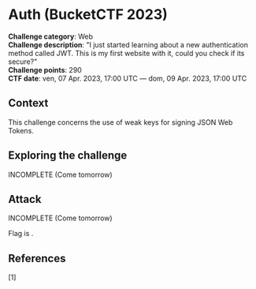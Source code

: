 # Auth (BucketCTF 2023)

**Challenge category**: Web<br>
**Challenge description**: "I just started learning about a new authentication method called JWT. This is my first website with it, could you check if its secure?"<br>
**Challenge points**: 290<br>
**CTF date**: ven, 07 Apr. 2023, 17:00 UTC — dom, 09 Apr. 2023, 17:00 UTC<br>

## Context

This challenge concerns the use of weak keys for signing JSON Web Tokens.

## Exploring the challenge

INCOMPLETE (Come tomorrow)


## Attack

INCOMPLETE (Come tomorrow)


Flag is <code></code>.

## References
<a id="1">[1]</a> 

